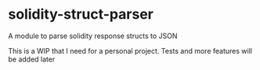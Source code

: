 # solidity-struct-parser
A module to parse solidity response structs to JSON

This is a WIP that I need for a personal project.
Tests and more features will be added later
